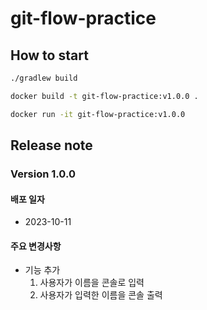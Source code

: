 # git-flow-practice

## How to start

```bash
./gradlew build

docker build -t git-flow-practice:v1.0.0 .

docker run -it git-flow-practice:v1.0.0
```

## Release note

### Version 1.0.0

#### 배포 일자

- 2023-10-11

#### 주요 변경사항

- 기능 추가
  1. 사용자가 이름을 콘솔로 입력
  2. 사용자가 입력한 이름을 콘솔 출력
